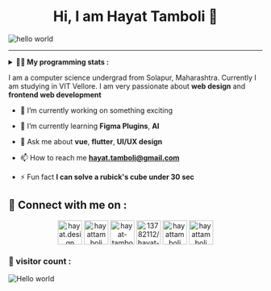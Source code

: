 <h1 align="center" > Hi, I am Hayat Tamboli 👋</h1>

![hello world](https://github.com/hayat-tamboli/hayat-tamboli/raw/master/hello-world.png)

<hr/>

<details> 
 <summary> <b>👨‍💻 My programming stats : </b></summary>

<br>

<div align="center">
  
![Hayat's github stats](https://github-readme-stats.vercel.app/api?username=hayat-tamboli&show_icons=true&title_color=2257EA&icon_color=2257EA&bg_color=f7f7f7)
![Top Langs](https://github-readme-stats.vercel.app/api/top-langs/?username=hayat-tamboli&title_color=2257EA&bg_color=f7f7f7&layout=compact&hide=html)

</div>

<a href="https://stackoverflow.com/users/13782112/hayat-tamboli"><img src="https://stackoverflow.com/users/flair/13782112.png?theme=clean" width="208" height="58" alt="profile for Hayat Tamboli at Stack Overflow, Q&amp;A for professional and enthusiast programmers" title="profile for Hayat Tamboli at Stack Overflow, Q&amp;A for professional and enthusiast programmers"></a>

<!--START_SECTION:waka-->
![Code Time](http://img.shields.io/badge/Code%20Time-804%20hrs%2039%20mins-blue)

![Lines of code](https://img.shields.io/badge/From%20Hello%20World%20I%27ve%20Written-1.5%20million%20lines%20of%20code-blue)

**I'm a Night 🦉** 

```text
🌞 Morning                314 commits         █░░░░░░░░░░░░░░░░░░░░░░░░   04.79 % 
🌆 Daytime                2475 commits        █████████░░░░░░░░░░░░░░░░   37.79 % 
🌃 Evening                2266 commits        █████████░░░░░░░░░░░░░░░░   34.60 % 
🌙 Night                  1494 commits        ██████░░░░░░░░░░░░░░░░░░░   22.81 % 
```
📅 **I'm Most Productive on Wednesday** 

```text
Monday                   856 commits         ███░░░░░░░░░░░░░░░░░░░░░░   13.07 % 
Tuesday                  1033 commits        ████░░░░░░░░░░░░░░░░░░░░░   15.77 % 
Wednesday                1050 commits        ████░░░░░░░░░░░░░░░░░░░░░   16.03 % 
Thursday                 735 commits         ███░░░░░░░░░░░░░░░░░░░░░░   11.22 % 
Friday                   907 commits         ███░░░░░░░░░░░░░░░░░░░░░░   13.85 % 
Saturday                 994 commits         ████░░░░░░░░░░░░░░░░░░░░░   15.18 % 
Sunday                   974 commits         ████░░░░░░░░░░░░░░░░░░░░░   14.87 % 
```


📊 **This Week I Spent My Time On** 

```text
💬 Programming Languages: 
No Activity Tracked This Week
```

**I Mostly Code in Dart** 

```text
HTML                     6 repos             ██░░░░░░░░░░░░░░░░░░░░░░░   08.96 % 
TypeScript               5 repos             ██░░░░░░░░░░░░░░░░░░░░░░░   07.46 % 
C++                      4 repos             █░░░░░░░░░░░░░░░░░░░░░░░░   05.97 % 
CSS                      4 repos             █░░░░░░░░░░░░░░░░░░░░░░░░   05.97 % 
Kotlin                   2 repos             █░░░░░░░░░░░░░░░░░░░░░░░░   02.99 % 
```




 Last Updated on 30/07/2023 01:18:07 UTC
<!--END_SECTION:waka-->

</details>

I am a computer science undergrad from Solapur, Maharashtra. Currently I am studying in VIT Vellore. I am very passionate about __web design__ and __frontend web development__


- 🔭 I’m currently working on something exciting

- 🌱 I’m currently learning **Figma Plugins**, **AI**

- 💬 Ask me about **vue**, **flutter**, **UI/UX design**

- 📫 How to reach me **hayat.tamboli@gmail.com**

- ⚡ Fun fact **I can solve a rubick's cube under 30 sec**

## 🔗 Connect with me on :

<p align="center">
<a href="https://hayat.design/" target="blank"><img align="center" src="https://cdn-icons-png.flaticon.com/512/4302/4302080.png" alt="hayat.design" height="48" width="48" /></a>
<a href="https://twitter.com/hayattamboli" target="blank"><img align="center" src="https://cdn-icons-png.flaticon.com/512/2111/2111580.png" alt="hayattamboli" height="48" width="48" /></a>
<a href="https://linkedin.com/in/hayat-tamboli" target="blank"><img align="center" src="https://cdn-icons-png.flaticon.com/512/2111/2111368.png" alt="hayat-tamboli" height="48" width="48" /></a>
<a href="https://stackoverflow.com/users/13782112/hayat-tamboli" target="blank"><img align="center" src="https://cdn-icons-png.flaticon.com/512/2111/2111516.png" alt="13782112/hayat-tamboli" height="48" width="48" /></a>
<a href="https://instagram.com/hayattamboli" target="blank"><img align="center" src="https://cdn-icons-png.flaticon.com/512/3955/3955027.png" alt="hayattamboli" height="48" width="48" /></a>
<a href="https://dribbble.com/hayattamboli" target="blank"><img align="center" src="https://cdn-icons-png.flaticon.com/512/3536/3536685.png" alt="hayattamboli" height="48" width="48" /></a>
</p>


### 👀 visitor count :

<img src="https://profile-counter.glitch.me/hayat-tamboli/count.svg" alt="Hello world" />
